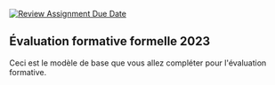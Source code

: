 [![Review Assignment Due Date](https://classroom.github.com/assets/deadline-readme-button-24ddc0f5d75046c5622901739e7c5dd533143b0c8e959d652212380cedb1ea36.svg)](https://classroom.github.com/a/eYC6AWTf)
## Évaluation formative formelle 2023

Ceci est le modèle de base que vous allez compléter pour l'évaluation formative.
